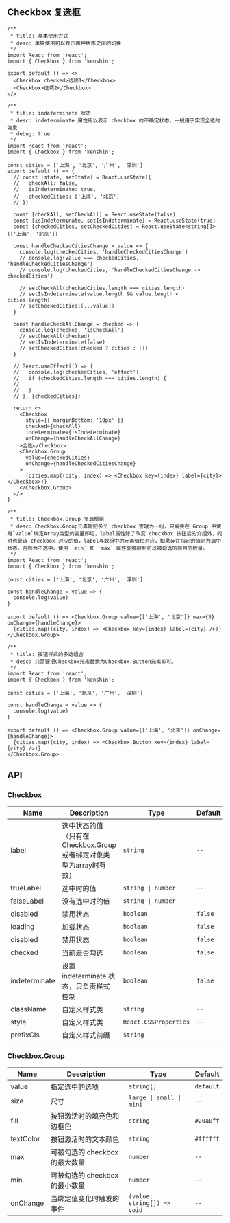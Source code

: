 ## Checkbox 复选框

```tsx
/**
 * title: 基本使用方式
 * desc: 单独使用可以表示两种状态之间的切换
 */
import React from 'react';
import { Checkbox } from 'kenshin';

export default () => <>
  <Checkbox checked>选项1</Checkbox>
  <Checkbox>选项2</Checkbox>
</>
```

```tsx
/**
 * title: indeterminate 状态
 * desc: indeterminate 属性用以表示 checkbox 的不确定状态，一般用于实现全选的效果
 * debug: true
 */
import React from 'react';
import { Checkbox } from 'kenshin';

const cities = ['上海', '北京', '广州', '深圳']
export default () => {
  // const [state, setState] = React.useState({
  //   checkAll: false,
  //   isIndeterminate: true,
  //   checkedCities: ['上海', '北京']
  // })

  const [checkAll, setCheckAll] = React.useState(false)
  const [isIndeterminate, setIsIndeterminate] = React.useState(true)
  const [checkedCities, setCheckedCities] = React.useState<string[]>(['上海', '北京'])

  const handleCheckedCitiesChange = value => {
    console.log(checkedCities, 'handleCheckedCitiesChange')
    // console.log(value === checkedCities, 'handleCheckedCitiesChange')
    // console.log(checkedCities, 'handleCheckedCitiesChange -> checkedCities')

    // setCheckAll(checkedCities.length === cities.length)
    // setIsIndeterminate(value.length && value.length < cities.length)
    // setCheckedCities([...value])
  }

  const handleCheckAllChange = checked => {
    console.log(checked, 'isCheckAll')
    // setCheckAll(checked)
    // setIsIndeterminate(false)
    // setCheckedCities(checked ? cities : [])
  }

  // React.useEffect(() => {
  //   console.log(checkedCities, 'effect')
  //   if (checkedCities.length === cities.length) {
  //
  //   }
  // }, [checkedCities])

  return <>
    <Checkbox
      style={{ marginBottom: '10px' }}
      checked={checkAll}
      indeterminate={isIndeterminate}
      onChange={handleCheckAllChange}
    >全选</Checkbox>
    <Checkbox.Group
      value={checkedCities}
      onChange={handleCheckedCitiesChange}
    >
      {cities.map((city, index) => <Checkbox key={index} label={city}></Checkbox>)}
    </Checkbox.Group>
  </>
}
```

```tsx
/**
 * title: Checkbox.Group 多选框组
 * desc: Checkbox.Group元素能把多个 checkbox 管理为一组，只需要在 Group 中使用`value`绑定Array类型的变量即可，label属性除了改变 checkbox 按钮后的介绍外，同时也是该 checkbox 对应的值，label与数组中的元素值相对应，如果存在指定的值则为选中状态，否则为不选中。使用 `min` 和 `max` 属性能够限制可以被勾选的项目的数量。
 */
import React from 'react';
import { Checkbox } from 'kenshin';

const cities = ['上海', '北京', '广州', '深圳']

const handleChange = value => {
  console.log(value)
}

export default () => <Checkbox.Group value={['上海', '北京']} max={3} onChange={handleChange}>
  {cities.map((city, index) => <Checkbox key={index} label={city} />)}
</Checkbox.Group>
```

```tsx
/**
 * title: 按钮样式的多选组合
 * desc: 只需要把Checkbox元素替换为Checkbox.Button元素即可。
 */
import React from 'react';
import { Checkbox } from 'kenshin';

const cities = ['上海', '北京', '广州', '深圳']

const handleChange = value => {
  console.log(value)
}

export default () => <Checkbox.Group value={['上海', '北京']} onChange={handleChange}>
  {cities.map((city, index) => <Checkbox.Button key={index} label={city} />)}
</Checkbox.Group>
```

## API

### Checkbox

| Name | Description | Type | Default |
| ------------- | --------------- | ------------------------------------------------------------ |----------------- |
| label | 选中状态的值（只有在Checkbox.Group或者绑定对象类型为array时有效） | `string`  | `--` |
| trueLabel | 选中时的值 | `string \| number`|     `--`       |
| falseLabel | 没有选中时的值 | `string \| number`|      `--`          |
| disabled | 禁用状态 | `boolean`                                                      |  `false`  |
| loading | 加载状态 | `boolean`                                                      |   `false`  |
| disabled | 禁用状态| `boolean`                                                      |  `false`  |
| checked | 当前是否勾选 | `boolean`|   `false` |
| indeterminate | 设置 indeterminate 状态，只负责样式控制 | `boolean`             |   `false` |
| className | 自定义样式类 | `string`                                                       |  `--`  |
| style | 自定义样式类| `React.CSSProperties`                                          |  `--`  |
| prefixCls | 自定义样式前缀 | `string`|  `--`  |

### Checkbox.Group

| Name          | Description     | Type                                                         |    Default       |
| ------------- | --------------- | ------------------------------------------------------------ |----------------- |
| value         | 指定选中的选项     | `string[]`                                                   | `default` |
| size          | 尺寸             | `large \| small \| mini`                                     |     `--`       |
| fill          | 按钮激活时的填充色和边框色       |  `string`                                        |      `#20a0ff`          |
| textColor     | 按钮激活时的文本颜色    | `string`                                                  |  `#ffffff`  |
| max           | 可被勾选的 checkbox 的最大数量  | `number`                                                      |   `--`  |
| min           | 可被勾选的 checkbox 的最小数量  | `number`                                                      |  `--`  |
| onChange      | 当绑定值变化时触发的事件  | `(value: string[]) => void`                                      |  `--`  |


